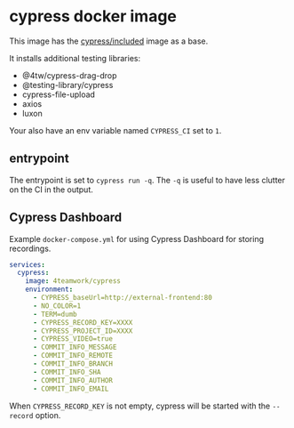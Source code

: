 # cypress docker image

This image has the [cypress/included](https://hub.docker.com/r/cypress/included) image as a base.

It installs additional testing libraries:
- @4tw/cypress-drag-drop
- @testing-library/cypress
- cypress-file-upload
- axios
- luxon

Your also have an env variable named `CYPRESS_CI` set to `1`.

## entrypoint

The entrypoint is set to `cypress run -q`. The `-q` is useful to have less clutter on the CI in the output.


## Cypress Dashboard

Example `docker-compose.yml` for using Cypress Dashboard for storing
recordings.

```yml
services:
  cypress:
    image: 4teamwork/cypress
    environment:
      - CYPRESS_baseUrl=http://external-frontend:80
      - NO_COLOR=1
      - TERM=dumb
      - CYPRESS_RECORD_KEY=XXXX
      - CYPRESS_PROJECT_ID=XXXX
      - CYPRESS_VIDEO=true
      - COMMIT_INFO_MESSAGE
      - COMMIT_INFO_REMOTE
      - COMMIT_INFO_BRANCH
      - COMMIT_INFO_SHA
      - COMMIT_INFO_AUTHOR
      - COMMIT_INFO_EMAIL
```

When `CYPRESS_RECORD_KEY` is not empty, cypress will be started with the `--record` option.
